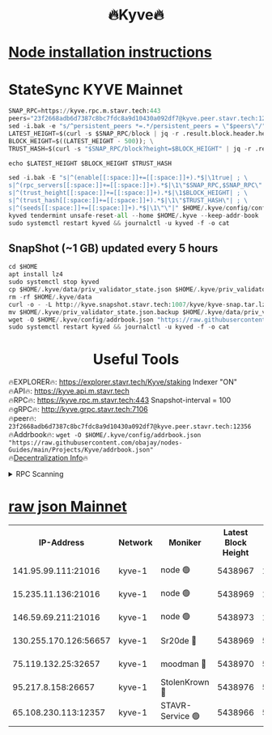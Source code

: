 <h1 align="center"> 🔥Kyve🔥</h1>

[Node installation instructions](https://github.com/obajay/nodes-Guides/tree/main/Projects/Kyve)
=
# StateSync KYVE Mainnet
```python
SNAP_RPC=https://kyve.rpc.m.stavr.tech:443
peers="23f2668adb6d7387c8bc7fdc8a9d10430a092df7@kyve.peer.stavr.tech:12356"
sed -i.bak -e "s/^persistent_peers *=.*/persistent_peers = \"$peers\"/" $HOME/.kyve/config/config.toml
LATEST_HEIGHT=$(curl -s $SNAP_RPC/block | jq -r .result.block.header.height); \
BLOCK_HEIGHT=$((LATEST_HEIGHT - 500)); \
TRUST_HASH=$(curl -s "$SNAP_RPC/block?height=$BLOCK_HEIGHT" | jq -r .result.block_id.hash)

echo $LATEST_HEIGHT $BLOCK_HEIGHT $TRUST_HASH

sed -i.bak -E "s|^(enable[[:space:]]+=[[:space:]]+).*$|\1true| ; \
s|^(rpc_servers[[:space:]]+=[[:space:]]+).*$|\1\"$SNAP_RPC,$SNAP_RPC\"| ; \
s|^(trust_height[[:space:]]+=[[:space:]]+).*$|\1$BLOCK_HEIGHT| ; \
s|^(trust_hash[[:space:]]+=[[:space:]]+).*$|\1\"$TRUST_HASH\"| ; \
s|^(seeds[[:space:]]+=[[:space:]]+).*$|\1\"\"|" $HOME/.kyve/config/config.toml
kyved tendermint unsafe-reset-all --home $HOME/.kyve --keep-addr-book
sudo systemctl restart kyved && journalctl -u kyved -f -o cat
```

## SnapShot (~1 GB) updated every 5 hours
```python
cd $HOME
apt install lz4
sudo systemctl stop kyved
cp $HOME/.kyve/data/priv_validator_state.json $HOME/.kyve/priv_validator_state.json.backup
rm -rf $HOME/.kyve/data
curl -o - -L http://kyve.snapshot.stavr.tech:1007/kyve/kyve-snap.tar.lz4 | lz4 -c -d - | tar -x -C $HOME/.kyve --strip-components 2
mv $HOME/.kyve/priv_validator_state.json.backup $HOME/.kyve/data/priv_validator_state.json
wget -O $HOME/.kyve/config/addrbook.json "https://raw.githubusercontent.com/obajay/nodes-Guides/main/Projects/Kyve/addrbook.json"
sudo systemctl restart kyved && journalctl -u kyved -f -o cat
```

<h1 align="center"> Useful Tools</h1>

🔥EXPLORER🔥:     https://explorer.stavr.tech/Kyve/staking        Indexer "ON" \
🔥API🔥: 			 		https://kyve.api.m.stavr.tech \
🔥RPC🔥:          https://kyve.rpc.m.stavr.tech:443	              Snapshot-interval = 100 \
🔥gRPC🔥:         http://kyve.grpc.stavr.tech:7106 \
🔥peer🔥:					`23f2668adb6d7387c8bc7fdc8a9d10430a092df7@kyve.peer.stavr.tech:12356` \
🔥Addrbook🔥:    ```wget -O $HOME/.kyve/config/addrbook.json "https://raw.githubusercontent.com/obajay/nodes-Guides/main/Projects/Kyve/addrbook.json"``` \
🔥[Decentralization Info](https://github.com/obajay/StateSync-snapshots/tree/main/Projects/Kyve/Decentralization)🔥

<details>
<summary>RPC Scanning</summary>

<h2 align="center"> We scan nodes in real time every 4 hours. And we provide the final result of RPC endpoints.
We cannot influence the operation of these nodes in any way. </h2>


```python
If Voting Power is higher than 0 --> then the Node is a validator of the network and may be subject to attack and be a potential threat to the chain.
```
```python
We marked such validators with a red symbol
```

</details>

[raw json Mainnet](https://rpc-check.kyvem.stavr.tech/kyvem/rpc-kyvem-result.json)
=



<table><tr><th>IP-Address</th><th>Network</th><th>Moniker</th><th>Latest Block Height</th><th>Earliest Block Height</th><th>Catching Up</th><th>Tx Index</th><th>Voting Power</th><th>Scan Time</th></tr><tr><td>141.95.99.111:21016</td><td>kyve-1</td><td>node 🟢</td><td>5438967</td><td>1</td><td>False</td><td>off</td><td>0</td><td>2024-03-20T06:14:58.276926432UTC</td></tr><tr><td>15.235.11.136:21016</td><td>kyve-1</td><td>node 🟢</td><td>5438969</td><td>1</td><td>False</td><td>off</td><td>0</td><td>2024-03-20T06:15:09.414097116UTC</td></tr><tr><td>146.59.69.211:21016</td><td>kyve-1</td><td>node 🟢</td><td>5438973</td><td>1</td><td>False</td><td>off</td><td>0</td><td>2024-03-20T06:15:31.495319807UTC</td></tr><tr><td>130.255.170.126:56657</td><td>kyve-1</td><td>Sr20de 🔴</td><td>5438969</td><td>5217201</td><td>False</td><td>off</td><td>5995</td><td>2024-03-20T06:15:09.813243968UTC</td></tr><tr><td>75.119.132.25:32657</td><td>kyve-1</td><td>moodman 🔴</td><td>5438970</td><td>5338970</td><td>False</td><td>off</td><td>6865</td><td>2024-03-20T06:15:12.355660805UTC</td></tr><tr><td>95.217.8.158:26657</td><td>kyve-1</td><td>StolenKrown 🔴</td><td>5438976</td><td>5430801</td><td>False</td><td>on</td><td>2499</td><td>2024-03-20T06:15:48.856775446UTC</td></tr><tr><td>65.108.230.113:12357</td><td>kyve-1</td><td>STAVR-Service 🟢</td><td>5438966</td><td>5436901</td><td>False</td><td>on</td><td>0</td><td>2024-03-20T06:14:51.730189237UTC</td></tr></table>
